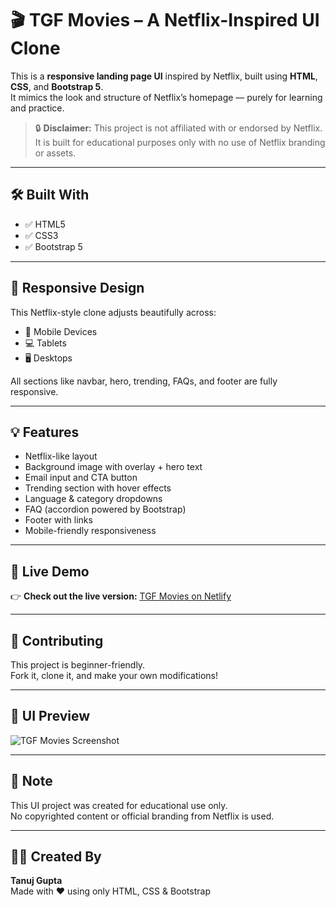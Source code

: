 # 🎬 TGF Movies – A Netflix-Inspired UI Clone

This is a **responsive landing page UI** inspired by Netflix, built using **HTML**, **CSS**, and **Bootstrap 5**.  
It mimics the look and structure of Netflix’s homepage — purely for learning and practice.

> 🔒 **Disclaimer:** This project is not affiliated with or endorsed by Netflix.  
> It is built for educational purposes only with no use of Netflix branding or assets.

---

## 🛠️ Built With

- ✅ HTML5  
- ✅ CSS3  
- ✅ Bootstrap 5

---

## 📱 Responsive Design

This Netflix-style clone adjusts beautifully across:

- 📱 Mobile Devices  
- 💻 Tablets  
- 🖥️ Desktops

All sections like navbar, hero, trending, FAQs, and footer are fully responsive.

---

## 💡 Features

- Netflix-like layout  
- Background image with overlay + hero text  
- Email input and CTA button  
- Trending section with hover effects  
- Language & category dropdowns  
- FAQ (accordion powered by Bootstrap)  
- Footer with links  
- Mobile-friendly responsiveness

---

## 🚀 Live Demo

👉 **Check out the live version:** [TGF Movies on Netlify](https://tg369-u-i.netlify.app/)

---

## 🤝 Contributing

This project is beginner-friendly.  
Fork it, clone it, and make your own modifications!

---

## 📸 UI Preview

![TGF Movies Screenshot](https://github.com/user-attachments/assets/4eda46f6-70cb-45a3-aa3f-a03a1924d36a)

---

## 📌 Note

This UI project was created for educational use only.  
No copyrighted content or official branding from Netflix is used.

---

## 👨‍💻 Created By

**Tanuj Gupta**  
Made with ❤️ using only HTML, CSS & Bootstrap
